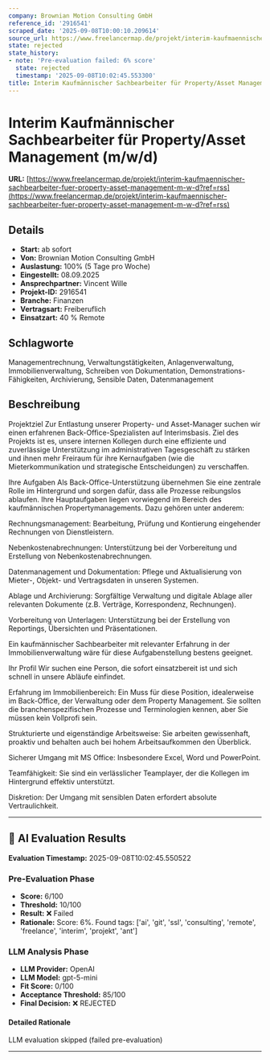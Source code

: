 ```yaml
---
company: Brownian Motion Consulting GmbH
reference_id: '2916541'
scraped_date: '2025-09-08T10:00:10.209614'
source_url: https://www.freelancermap.de/projekt/interim-kaufmaennischer-sachbearbeiter-fuer-property-asset-management-m-w-d?ref=rss
state: rejected
state_history:
- note: 'Pre-evaluation failed: 6% score'
  state: rejected
  timestamp: '2025-09-08T10:02:45.553300'
title: Interim Kaufmännischer Sachbearbeiter für Property/Asset Management (m/w/d)
---
```



# Interim Kaufmännischer Sachbearbeiter für Property/Asset Management (m/w/d)
**URL:** [https://www.freelancermap.de/projekt/interim-kaufmaennischer-sachbearbeiter-fuer-property-asset-management-m-w-d?ref=rss](https://www.freelancermap.de/projekt/interim-kaufmaennischer-sachbearbeiter-fuer-property-asset-management-m-w-d?ref=rss)
## Details
- **Start:** ab sofort
- **Von:** Brownian Motion Consulting GmbH
- **Auslastung:** 100% (5 Tage pro Woche)
- **Eingestellt:** 08.09.2025
- **Ansprechpartner:** Vincent Wille
- **Projekt-ID:** 2916541
- **Branche:** Finanzen
- **Vertragsart:** Freiberuflich
- **Einsatzart:** 40
                                                % Remote

## Schlagworte
Managementrechnung, Verwaltungstätigkeiten, Anlagenverwaltung, Immobilienverwaltung, Schreiben von Dokumentation, Demonstrations-Fähigkeiten, Archivierung, Sensible Daten, Datenmanagement

## Beschreibung
Projektziel
Zur Entlastung unserer Property- und Asset-Manager suchen wir einen erfahrenen Back-Office-Spezialisten auf Interimsbasis. Ziel des Projekts ist es, unsere internen Kollegen durch eine effiziente und zuverlässige Unterstützung im administrativen Tagesgeschäft zu stärken und ihnen mehr Freiraum für ihre Kernaufgaben (wie die Mieterkommunikation und strategische Entscheidungen) zu verschaffen.

Ihre Aufgaben
Als Back-Office-Unterstützung übernehmen Sie eine zentrale Rolle im Hintergrund und sorgen dafür, dass alle Prozesse reibungslos ablaufen. Ihre Hauptaufgaben liegen vorwiegend im Bereich des kaufmännischen Propertymanagements. Dazu gehören unter anderem:

Rechnungsmanagement: Bearbeitung, Prüfung und Kontierung eingehender Rechnungen von Dienstleistern.

Nebenkostenabrechnungen: Unterstützung bei der Vorbereitung und Erstellung von Nebenkostenabrechnungen.

Datenmanagement und Dokumentation: Pflege und Aktualisierung von Mieter-, Objekt- und Vertragsdaten in unseren Systemen.

Ablage und Archivierung: Sorgfältige Verwaltung und digitale Ablage aller relevanten Dokumente (z.B. Verträge, Korrespondenz, Rechnungen).

Vorbereitung von Unterlagen: Unterstützung bei der Erstellung von Reportings, Übersichten und Präsentationen.

Ein kaufmännischer Sachbearbeiter mit relevanter Erfahrung in der Immobilienverwaltung wäre für diese Aufgabenstellung bestens geeignet.

Ihr Profil
Wir suchen eine Person, die sofort einsatzbereit ist und sich schnell in unsere Abläufe einfindet.

Erfahrung im Immobilienbereich: Ein Muss für diese Position, idealerweise im Back-Office, der Verwaltung oder dem Property Management. Sie sollten die branchenspezifischen Prozesse und Terminologien kennen, aber Sie müssen kein Vollprofi sein.

Strukturierte und eigenständige Arbeitsweise: Sie arbeiten gewissenhaft, proaktiv und behalten auch bei hohem Arbeitsaufkommen den Überblick.

Sicherer Umgang mit MS Office: Insbesondere Excel, Word und PowerPoint.

Teamfähigkeit: Sie sind ein verlässlicher Teamplayer, der die Kollegen im Hintergrund effektiv unterstützt.

Diskretion: Der Umgang mit sensiblen Daten erfordert absolute Vertraulichkeit.

---

## 🤖 AI Evaluation Results

**Evaluation Timestamp:** 2025-09-08T10:02:45.550522

### Pre-Evaluation Phase
- **Score:** 6/100
- **Threshold:** 10/100
- **Result:** ❌ Failed
- **Rationale:** Score: 6%. Found tags: ['ai', 'git', 'ssl', 'consulting', 'remote', 'freelance', 'interim', 'projekt', 'ant']

### LLM Analysis Phase
- **LLM Provider:** OpenAI
- **LLM Model:** gpt-5-mini
- **Fit Score:** 0/100
- **Acceptance Threshold:** 85/100
- **Final Decision:** ❌ REJECTED

#### Detailed Rationale
LLM evaluation skipped (failed pre-evaluation)

---
